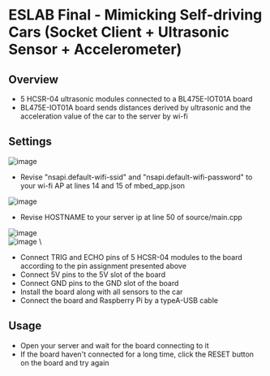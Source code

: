 # ESLAB Final - Mimicking Self-driving Cars (Socket Client + Ultrasonic Sensor + Accelerometer)

## Overview
- 5 HCSR-04 ultrasonic modules connected to a BL475E-IOT01A board
- BL475E-IOT01A board sends distances derived by ultrasonic and the acceleration value of the car to the server by wi-fi

## Settings
![image](https://user-images.githubusercontent.com/55664878/174324823-2a23e468-1505-4de9-9485-2997f5c7c541.png)
- Revise "nsapi.default-wifi-ssid" and "nsapi.default-wifi-password" to your wi-fi AP at lines 14 and 15 of mbed_app.json

![image](https://user-images.githubusercontent.com/55664878/174325206-3c94e842-6a94-4d91-b6ba-695463c91207.png)
- Revise HOSTNAME to your server ip at line 50 of source/main.cpp

![image](https://user-images.githubusercontent.com/55664878/174325478-5f7c087b-0925-428f-8d39-289bd5e84ecc.png) \
![image](https://user-images.githubusercontent.com/55664878/174326271-9347d530-dd6b-4a9d-8886-4fcd3540e5fc.png) \

- Connect TRIG and ECHO pins of 5 HCSR-04 modules to the board according to the pin assignment presented above
- Connect 5V pins to the 5V slot of the board
- Connect GND pins to the GND slot of the board
- Install the board along with all sensors to the car
- Connect the board and Raspberry Pi by a typeA-USB cable

## Usage
- Open your server and wait for the board connecting to it
- If the board haven't connected for a long time, click the RESET button on the board and try again
